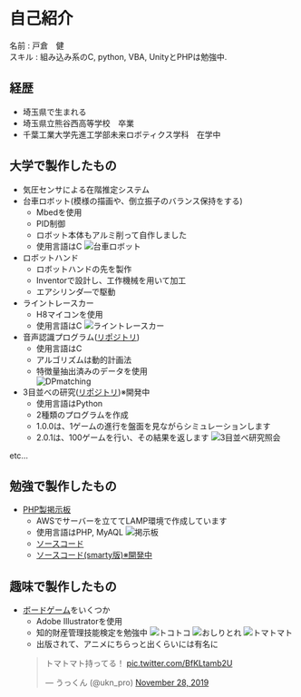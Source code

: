 # 自己紹介
名前 : 戸倉　健  
スキル : 組み込み系のC, python, VBA, UnityとPHPは勉強中.  

## 経歴
- 埼玉県で生まれる
- 埼玉県立熊谷西高等学校　卒業
- 千葉工業大学先進工学部未来ロボティクス学科　在学中

## 大学で製作したもの
- 気圧センサによる在階推定システム
- 台車ロボット(模様の描画や、倒立振子のバランス保持をする)
  - Mbedを使用
  - PID制御
  - ロボット本体もアルミ削って自作しました
  - 使用言語はC
  ![台車ロボット](/img//trolley_robot.jpg)  
- ロボットハンド
  - ロボットハンドの先を製作
  - Inventorで設計し、工作機械を用いて加工
  - エアシリンダ―で駆動
- ライントレースカー
  - H8マイコンを使用
  - 使用言語はC
  ![ライントレースカー](/img/line_trace_car.jpg)  
- 音声認識プログラム([リポジトリ](https://github.com/kentokura/DPmatching))  
  - 使用言語はC
  - アルゴリズムは動的計画法
  - 特徴量抽出済みのデータを使用  
  ![DPmatching](/img/DPmatching_result.JPG)  
- 3目並べの研究([リポジトリ](https://github.com/kentokura/TicTacToe_py))※開発中
  - 使用言語はPython
  - 2種類のプログラムを作成
  - 1.0.0は、1ゲームの進行を盤面を見ながらシミュレーションします
  - 2.0.1は、100ゲームを行い、その結果を返します
  ![3目並べ研究照会](/img/3目紹介.JPG)

etc…

## 勉強で製作したもの
- [PHP製掲示板](http://18.182.118.211/board_object/)  
  - AWSでサーバーを立ててLAMP環境で作成しています
  - 使用言語はPHP, MyAQL
  ![掲示板](/img/掲示板.JPG)  
  - [ソースコード](https://github.com/kentokura/board)
  - [ソースコード(smarty版)※開発中](https://github.com/kentokura/board_object)
  
## 趣味で製作したもの
- [ボードゲーム](http://bglabo.main.jp)をいくつか
  - Adobe Illustratorを使用
  - 知的財産管理技能検定を勉強中
  ![トコトコ](/img/トコトコ.jpg)
  ![おしりとれ](/img/BGLAB_BGS.PNG)
  ![トマトマト](/img/tomatomato_bglab.png)
  - 出版されて、アニメにちらっと出くらいには有名に
  <blockquote class="twitter-tweet"><p lang="ja" dir="ltr">トマトマト持ってる！ <a href="https://t.co/BfKLtamb2U">pic.twitter.com/BfKLtamb2U</a></p>&mdash; うっくん (@ukn_pro) <a href="https://twitter.com/ukn_pro/status/1200034316874469376?ref_src=twsrc%5Etfw">November 28, 2019</a></blockquote> <script async src="https://platform.twitter.com/widgets.js" charset="utf-8"></script>

